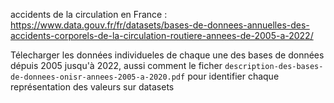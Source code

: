 accidents de la circulation en France : https://www.data.gouv.fr/fr/datasets/bases-de-donnees-annuelles-des-accidents-corporels-de-la-circulation-routiere-annees-de-2005-a-2022/

Télecharger les données individueles de chaque une des bases de données dépuis 2005 jusqu'à 2022, aussi comment le ficher `description-des-bases-de-donnees-onisr-annees-2005-a-2020.pdf` pour identifier chaque représentation des valeurs sur datasets